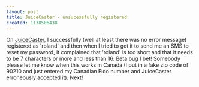 ```yaml
---
layout: post
title: JuiceCaster - unsucessfully registered
created: 1138506438
---
```

<p>On <a href="http://www.juicecaster.com/J">JuiceCaster</a>, I successfully (well at least there was no error message) registered as 'roland' and then when I tried to get it to send me an SMS to reset my password, it complained that 'roland' is too short and that it needs to be 7 characters or more and less than 16. Beta bug I bet! Somebody please let me know when this works in Canada (I put in a fake zip code of 90210 and just entered my Canadian Fido number and JuiceCaster erroneously accepted it). Next! </p>
